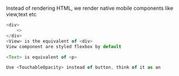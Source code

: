 # 
Instead of rendering HTML, we render native mobile components like view,text etc

```js
<div>
    <>
</div>
<View> is the equivalent of <div>
View component are styled flexbox by default

<Text> is equivalent of <p>

Use <TouchableOpacity> instead of button, think of it as an 
```